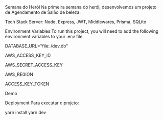 Semana do Herói
Na primeira semana do herói, desenvolvemos um projeto de Agendamento de Salão de beleza.

Tech Stack
Server: Node, Express, JWT, Middlewares, Prisma, SQLite

Environment Variables
To run this project, you will need to add the following environment variables to your .env file

DATABASE_URL="file:./dev.db"

AWS_ACCESS_KEY_ID

AWS_SECRET_ACCESS_KEY

AWS_REGION

ACCESS_KEY_TOKEN

Demo


Deployment
Para executar o projeto:

  yarn install
  yarn dev
